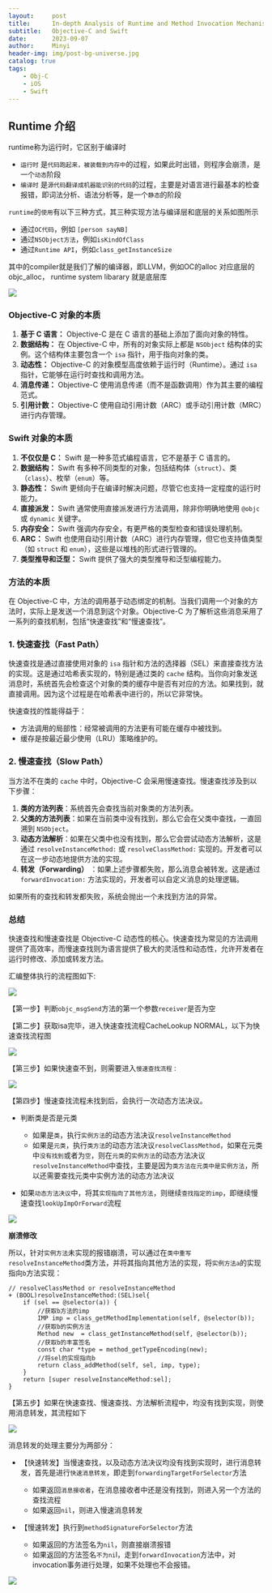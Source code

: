 ```yaml
---
layout:     post
title:      In-depth Analysis of Runtime and Method Invocation Mechanisms 
subtitle:   Objective-C and Swift
date:       2023-09-07
author:     Minyi
header-img: img/post-bg-universe.jpg
catalog: true
tags:
    - Obj-C
    - iOS
    - Swift
---
```

## Runtime 介绍

runtime称为运行时，它区别于编译时

-   `运行时` 是`代码跑起来，被装载到内存中`的过程，如果此时出错，则程序会崩溃，是一个`动态`阶段
-   `编译时` 是`源代码翻译成机器能识别的代码`的过程，主要是对语言进行最基本的检查报错，即词法分析、语法分析等，是一个`静态`的阶段

`runtime`的`使用`有以下三种方式，其三种实现方法与编译层和底层的关系如图所示

-   通过`OC代码`，例如 `[person sayNB]`
-   通过`NSObject方法`，例如`isKindOfClass`
-   通过`Runtime API`，例如`class_getInstanceSize`

其中的compiler就是我们了解的编译器，即LLVM，例如OC的alloc 对应底层的objc_alloc， runtime system libarary 就是底层库

![](https://substackcdn.com/image/fetch/f_auto,q_auto:good,fl_progressive:steep/https%3A%2F%2Fsubstack-post-media.s3.amazonaws.com%2Fpublic%2Fimages%2Fbc8fc038-caa7-4a1a-993b-a67b05ba9cac_1008x652.png)

### **Objective-C 对象的本质**

1.  **基于 C 语言：** Objective-C 是在 C 语言的基础上添加了面向对象的特性。
1.  **数据结构：** 在 Objective-C 中，所有的对象实际上都是 `NSObject` 结构体的实例。这个结构体主要包含一个 `isa` 指针，用于指向对象的类。
1.  **动态性：** Objective-C 的对象模型高度依赖于运行时（Runtime）。通过 `isa` 指针，它能够在运行时查找和调用方法。
1.  **消息传递：** Objective-C 使用消息传递（而不是函数调用）作为其主要的编程范式。
1.  **引用计数：** Objective-C 使用自动引用计数（ARC）或手动引用计数（MRC）进行内存管理。

### **Swift 对象的本质**

1.  **不仅仅是 C：** Swift 是一种多范式编程语言，它不是基于 C 语言的。
1.  **数据结构：** Swift 有多种不同类型的对象，包括结构体（`struct`）、类（`class`）、枚举（`enum`）等。
1.  **静态性：** Swift 更倾向于在编译时解决问题，尽管它也支持一定程度的运行时能力。
1.  **直接派发：** Swift 通常使用直接派发进行方法调用，除非你明确地使用 `@objc` 或 `dynamic` 关键字。
1.  **内存安全：** Swift 强调内存安全，有更严格的类型检查和错误处理机制。
1.  **ARC：** Swift 也使用自动引用计数（ARC）进行内存管理，但它也支持值类型（如 `struct` 和 `enum`），这些是以堆栈的形式进行管理的。
1.  **类型推导和泛型：** Swift 提供了强大的类型推导和泛型编程能力。

### **方法的本质**

在 Objective-C 中，方法的调用基于动态绑定的机制。当我们调用一个对象的方法时，实际上是发送一个消息到这个对象。Objective-C 为了解析这些消息采用了一系列的查找机制，包括“快速查找”和“慢速查找”。

### **1. 快速查找（Fast Path）**

快速查找是通过直接使用对象的 `isa` 指针和方法的选择器（SEL）来直接查找方法的实现。这是通过哈希表实现的，特别是通过类的 `cache` 结构。当你向对象发送消息时，系统首先会检查这个对象的类的缓存中是否有对应的方法。如果找到，就直接调用。因为这个过程是在哈希表中进行的，所以它非常快。

快速查找的性能得益于：

-   方法调用的局部性：经常被调用的方法更有可能在缓存中被找到。
-   缓存是按最近最少使用（LRU）策略维护的。

### **2. 慢速查找（Slow Path）**

当方法不在类的 `cache` 中时，Objective-C 会采用慢速查找。慢速查找涉及到以下步骤：

1.  **类的方法列表**：系统首先会查找当前对象类的方法列表。
1.  **父类的方法列表**：如果在当前类中没有找到，那么它会在父类中查找，一直回溯到 `NSObject`。
1.  **动态方法解析**：如果在父类中也没有找到，那么它会尝试动态方法解析，这是通过 `resolveInstanceMethod:` 或 `resolveClassMethod:` 实现的。开发者可以在这一步动态地提供方法的实现。
1.  **转发（Forwarding）** ：如果上述步骤都失败，那么消息会被转发。这是通过 `forwardInvocation:` 方法实现的，开发者可以自定义消息的处理逻辑。

如果所有的查找和转发都失败，系统会抛出一个未找到方法的异常。

### **总结**

快速查找和慢速查找是 Objective-C 动态性的核心。快速查找为常见的方法调用提供了高效率，而慢速查找则为语言提供了极大的灵活性和动态性，允许开发者在运行时修改、添加或转发方法。

汇编整体执行的流程图如下:

![](https://substackcdn.com/image/fetch/f_auto,q_auto:good,fl_progressive:steep/https%3A%2F%2Fsubstack-post-media.s3.amazonaws.com%2Fpublic%2Fimages%2Ffd0f19bf-601b-4efc-bd97-c9a73139146c_1500x1447.png)

【第一步】判断`objc_msgSend`方法的第一个参数`receiver`是否为空

【第二步】获取isa完毕，进入快速查找流程CacheLookup NORMAL，以下为快速查找流程图

![](https://substackcdn.com/image/fetch/f_auto,q_auto:good,fl_progressive:steep/https%3A%2F%2Fsubstack-post-media.s3.amazonaws.com%2Fpublic%2Fimages%2F2356738b-d047-4c0e-a900-ee6406cb4d01_1500x1699.png)

【第三步】如果快速查不到，则需要进入`慢速查找流程：`

![](https://substackcdn.com/image/fetch/f_auto,q_auto:good,fl_progressive:steep/https%3A%2F%2Fsubstack-post-media.s3.amazonaws.com%2Fpublic%2Fimages%2Fdfae7748-fcb9-41d7-b2f7-948cc00015a9_1500x1074.png)

【第四步】慢速查找流程未找到后，会执行一次动态方法决议。

-   判断类是否是元类

    -   如果是`类`，执行`实例方法`的动态方法决议`resolveInstanceMethod`
    -   如果是`元类`，执行`类方法`的动态方法决议`resolveClassMethod`，如果在元类中`没有找到`或者为`空`，则在`元类`的`实例方法`的动态方法决议`resolveInstanceMethod`中查找，主要是因为`类方法在元类中是实例方法`，所以还需要查找元类中实例方法的动态方法决议

-   如果`动态方法决议`中，将其`实现指向了其他方法`，则继续`查找指定的imp`，即继续慢速查找`lookUpImpOrForward`流程

![](https://substackcdn.com/image/fetch/f_auto,q_auto:good,fl_progressive:steep/https%3A%2F%2Fsubstack-post-media.s3.amazonaws.com%2Fpublic%2Fimages%2F7f6c5cef-67aa-4e4e-9b2c-b37eced06290_1916x978.png)

**崩溃修改**

所以，针对`实例方法`未实现的报错崩溃，可以通过在`类中重写resolveInstanceMethod`类方法，并将其指向其他方法的实现，将`实例方法a`的实现指向`b`方法实现：

```
// resolveClassMethod or resolveInstanceMethod
+ (BOOL)resolveInstanceMethod:(SEL)sel{
    if (sel == @selector(a)) {
        //获取b方法的imp
        IMP imp = class_getMethodImplementation(self, @selector(b));
        //获取b的实例方法
        Method new  = class_getInstanceMethod(self, @selector(b));
        //获取b的丰富签名
        const char *type = method_getTypeEncoding(new);
        //将sel的实现指向b
        return class_addMethod(self, sel, imp, type);
    }
    return [super resolveInstanceMethod:sel];
}
```

【第五步】如果在快速查找、慢速查找、方法解析流程中，均没有找到实现，则使用消息转发，其流程如下

![](https://substackcdn.com/image/fetch/f_auto,q_auto:good,fl_progressive:steep/https%3A%2F%2Fsubstack-post-media.s3.amazonaws.com%2Fpublic%2Fimages%2Fa13eb0b9-c4c4-4319-91ee-567ff010eedd_1920x598.png)

消息转发的处理主要分为两部分：

-   【快速转发】当慢速查找，以及动态方法决议均没有找到实现时，进行消息转发，首先是进行`快速消息转发`，即走到`forwardingTargetForSelector`方法

    -   如果返回`消息接收者`，在消息接收者中还是没有找到，则进入另一个方法的查找流程
    -   如果返回`nil`，则进入慢速消息转发

-   【慢速转发】执行到`methodSignatureForSelector`方法

    -   如果返回的方法签名为`nil`，则直接崩溃报错
    -   如果返回的方法签名`不为ni`l，走到`forwardInvocation`方法中，对invocation事务进行处理，如果不处理也不会报错。

![](https://substackcdn.com/image/fetch/f_auto,q_auto:good,fl_progressive:steep/https%3A%2F%2Fsubstack-post-media.s3.amazonaws.com%2Fpublic%2Fimages%2F865bff15-4afb-4d7e-9b06-8367dd754c0b_1440x1574.png)